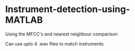 # Instrument-detection-using-MATLAB
Using the MFCC's and nearest neighbour comparison

Can use upto 4 .wav files to match instruments.
